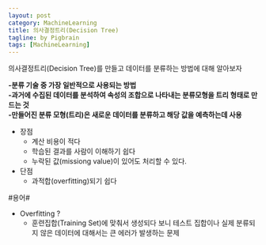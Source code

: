 ```yaml
---
layout: post
category: MachineLearning
title: 의사결정트리(Decision Tree)
tagline: by Pigbrain
tags: [MachineLearning]
---
```

의사결정트리(Decision Tree)를 만들고 데이터를 분류하는 방법에 대해 알아보자

<!--more-->

**-분류 기술 중 가장 일반적으로 사용되는 방법**  
**-과거에 수집된 데이터를 분석하여 속성의 조합으로 나타내는 분류모형을 트리 형태로 만드는 것**  
**-만들어진 분류 모형(트리)은 새로운 데이터를 분류하고 해당 값을 예측하는데 사용**  

* 장점
	* 계산 비용이 적다
	* 학습된 결과를 사람이 이해하기 쉽다
	* 누락된 값(missiong value)이 있어도 처리할 수 있다.
* 단점
	* 과적합(overfitting)되기 쉽다


#용어#  
  
* Overfitting ?
	* 훈련집합(Training Set)에 맞춰서 생성되다 보니 테스트 집합이나 실제 분류되지 않은 데이터에 대해서는 큰 에러가 발생하는 문제
